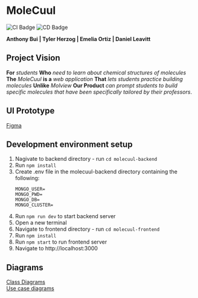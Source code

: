 # MoleCuul

![CI Badge](https://github.com/dantheman8300/MoleCuul/actions/workflows/node.js.yml/badge.svg)
![CD Badge](https://github.com/dantheman8300/MoleCuul/actions/workflows/main_molecuulapi.yml/badge.svg)

<b> Anthony Bui | Tyler Herzog | Emelia Ortiz | Daniel Leavitt </b>

## Project Vision
**For** *students* **Who** *need to learn about chemical structures of molecules* **The** *MoleCuul* **is a** *web application* **That** *lets students practice building molecules* **Unlike** *Molview* **Our Product** *can prompt students to build specific molecules that have been specifically tailored by their professors*.

## UI Prototype
[Figma](https://www.figma.com/file/9NGrI4G5viBJrBtN48aiTy/MoleCuul-Web-Interface?t=nQaA5YCxFzoJf6L9-1)

## Development environment setup
1. Nagivate to backend directory - run `cd molecuul-backend`
2. Run `npm install`
3. Create .env file in the  molecuul-backend directory containing the following:
    ```
    MONGO_USER=
    MONGO_PWD=
    MONGO_DB=
    MONGO_CLUSTER=
    ```
4. Run `npm run dev` to start backend server
5. Open a new terminal
6. Navigate to frontend directory - run `cd molecuul-frontend`
7. Run `npm install`
8. Run `npm start` to run frontend server
9. Navigate to http://localhost:3000

## Diagrams

[Class Diagrams](https://github.com/dantheman8300/MoleCuul/wiki/Class-diagram)\
[Use case diagrams](https://github.com/dantheman8300/MoleCuul/wiki/Use-case-diagram)
